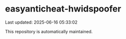 # easyanticheat-hwidspoofer

Last updated: 2025-06-16 05:33:02

This repository is automatically maintained.
